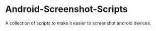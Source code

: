 # Android-Screenshot-Scripts
A collection of scripts to make it easier to screenshot android devices.
